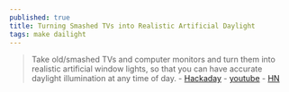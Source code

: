 ```yaml
---
published: true
title: Turning Smashed TVs into Realistic Artificial Daylight
tags: make dailight
---
```

> Take old/smashed TVs and computer monitors and turn them into realistic artificial window lights, so that you can have accurate daylight illumination at any time of day. - [Hackaday](https://hackaday.com/2019/08/17/great-artificial-daylight-via-broken-tvs/) - [youtube](https://www.youtube.com/watch?time_continue=207&v=8JrqH2oOTK4&feature=emb_logo) - [HN](https://news.ycombinator.com/item?id=22827833)